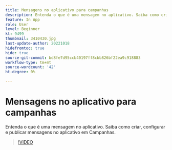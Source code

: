 ```yaml
---
title: Mensagens no aplicativo para campanhas
description: Entenda o que é uma mensagem no aplicativo. Saiba como criar, configurar e publicar mensagens no aplicativo em Campanhas.
feature: In App
role: User
level: Beginner
kt: 9499
thumbnail: 3410430.jpg
last-update-author: 20221018
hidefromtoc: true
hide: true
source-git-commit: bd8fe7d95ccb40197ff8cbb826bf22ea9c918883
workflow-type: tm+mt
source-wordcount: '42'
ht-degree: 0%

---
```


# Mensagens no aplicativo para campanhas

Entenda o que é uma mensagem no aplicativo. Saiba como criar, configurar e publicar mensagens no aplicativo em Campanhas.

>[!VIDEO](https://video.tv.adobe.com/v/3410430?quality=12&learn=on)
